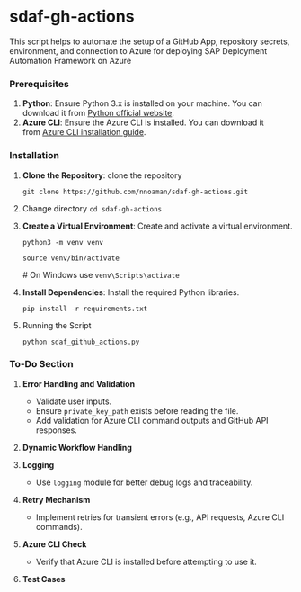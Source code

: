 # sdaf-gh-actions

This script helps to automate the setup of a GitHub App, repository secrets, environment, and connection to Azure for deploying SAP Deployment Automation Framework on Azure

### Prerequisites

1. **Python**: Ensure Python 3.x is installed on your machine. You can download it from [Python official website](https://www.python.org/downloads/).
2. **Azure CLI**: Ensure the Azure CLI is installed. You can download it from [Azure CLI installation guide](https://learn.microsoft.com/en-us/cli/azure/install-azure-cli).

### Installation

1. **Clone the Repository**: clone the repository

    `git clone https://github.com/nnoaman/sdaf-gh-actions.git`

2. Change directory
    `cd sdaf-gh-actions`

3. **Create a Virtual Environment**: Create and activate a virtual environment.

    `python3 -m venv venv`

    `source venv/bin/activate`

    # On Windows use
    `venv\Scripts\activate`

4. **Install Dependencies**: Install the required Python libraries.

    `pip install -r requirements.txt`

5. Running the Script

    `python sdaf_github_actions.py`

### To-Do Section

 1. **Error Handling and Validation**

    - Validate user inputs.
    - Ensure `private_key_path` exists before reading the file.
    - Add validation for Azure CLI command outputs and GitHub API responses.

 2. **Dynamic Workflow Handling**

 3. **Logging**

    - Use `logging` module for better debug logs and traceability.

 4. **Retry Mechanism**

    - Implement retries for transient errors (e.g., API requests, Azure CLI commands).

 5. **Azure CLI Check**

    - Verify that Azure CLI is installed before attempting to use it.

 6. **Test Cases**
